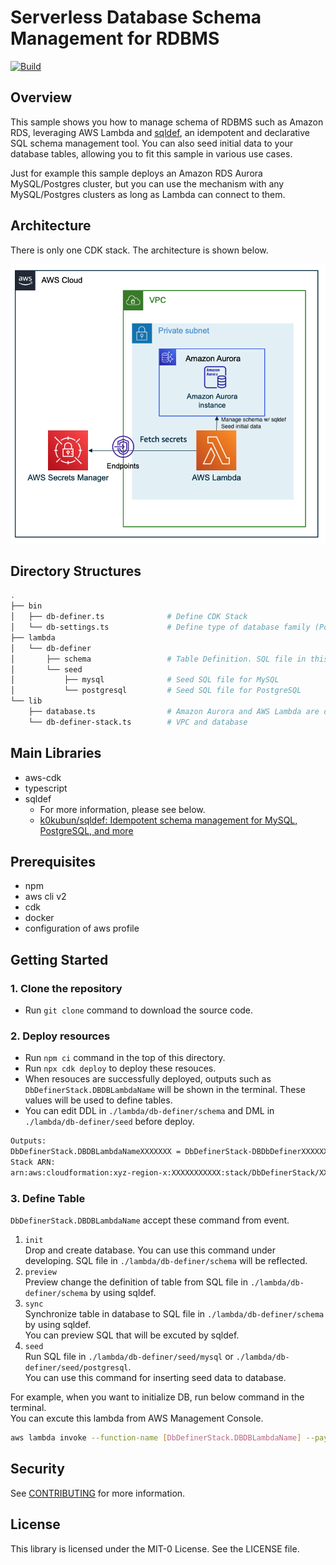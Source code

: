 # Serverless Database Schema Management for RDBMS
[![Build](https://github.com/aws-samples/aws-lambda-with-rdb/actions/workflows/build.yml/badge.svg)](https://github.com/aws-samples/aws-lambda-with-rdb/actions/workflows/build.yml)

## Overview
This sample shows you how to manage schema of RDBMS such as Amazon RDS, leveraging AWS Lambda and [sqldef](https://github.com/k0kubun/sqldef), an idempotent and declarative SQL schema management tool.
You can also seed initial data to your database tables, allowing you to fit this sample in various use cases.

Just for example this sample deploys an Amazon RDS Aurora MySQL/Postgres cluster, but you can use the mechanism with any MySQL/Postgres clusters as long as Lambda can connect to them.

## Architecture

There is only one CDK stack. The architecture is shown below.

![Architecture](./imgs/architecture.png)

## Directory Structures

```sh
.
├── bin
│   ├── db-definer.ts              # Define CDK Stack
│   └── db-settings.ts             # Define type of database family (PostgreSQL, MySQL) settings
├── lambda
│   └── db-definer
│       ├── schema                 # Table Definition. SQL file in this folder will be executed
│       └── seed
│           ├── mysql              # Seed SQL file for MySQL
│           └── postgresql         # Seed SQL file for PostgreSQL
└── lib
    ├── database.ts                # Amazon Aurora and AWS Lambda are defined here
    └── db-definer-stack.ts        # VPC and database

```

## Main Libraries

- aws-cdk
- typescript
- sqldef
  - For more information, please see below.
  - [k0kubun/sqldef: Idempotent schema management for MySQL, PostgreSQL, and more](https://github.com/k0kubun/sqldef)

## Prerequisites

- npm
- aws cli v2
- cdk
- docker
- configuration of aws profile

## Getting Started

### 1. Clone the repository

- Run `git clone` command to download the source code.

### 2. Deploy resources

- Run `npm ci` command in the top of this directory.
- Run `npx cdk deploy` to deploy these resouces.
- When resouces are successfully deployed, outputs such as `DbDefinerStack.DBDBLambdaName` will be shown in the terminal. These values will be used to define tables.
- You can edit DDL in `./lambda/db-definer/schema` and DML in `./lambda/db-definer/seed` before deploy.

```sh
Outputs:
DbDefinerStack.DBDBLambdaNameXXXXXXX = DbDefinerStack-DBDbDefinerXXXXXX
Stack ARN:
arn:aws:cloudformation:xyz-region-x:XXXXXXXXXXX:stack/DbDefinerStack/XXXXXXXXXXXXXXXXXX
```

### 3. Define Table

`DbDefinerStack.DBDBLambdaName` accept these command from event.

1. `init`  
    Drop and create database. You can use this command under developing.
    SQL file in `./lambda/db-definer/schema` will be reflected.
2. `preview`  
    Preview change the definition of table from SQL file in `./lambda/db-definer/schema` by using sqldef.
3. `sync`  
    Synchronize table in database to SQL file in `./lambda/db-definer/schema` by using sqldef.  
    You can preview SQL that will be excuted by sqldef.
4. `seed`  
    Run SQL file in `./lambda/db-definer/seed/mysql` or `./lambda/db-definer/seed/postgresql`.  
    You can use this command for inserting seed data to database.

For example, when you want to initialize DB, run below command in the terminal.  
You can excute this lambda from AWS Management Console.

```sh
aws lambda invoke --function-name [DbDefinerStack.DBDBLambdaName] --payload '{"command":"init"}' --cli-binary-format raw-in-base64-out res.txt
```

## Security

See [CONTRIBUTING](CONTRIBUTING.md#security-issue-notifications) for more information.

## License

This library is licensed under the MIT-0 License. See the LICENSE file.
